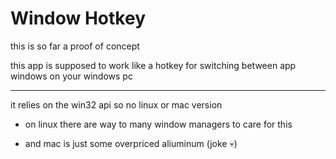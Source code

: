 # Window Hotkey

this is so far a proof of concept

this app is supposed to work like a hotkey for switching between app windows on your windows pc

---
it relies on the win32 api so no linux or mac version

- on linux there are way to many window managers to care for this 

- and mac is just some overpriced aliuminum (joke 💀)
